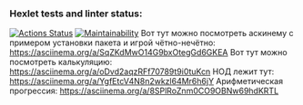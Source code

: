 ### Hexlet tests and linter status:
[![Actions Status](https://github.com/JduMoment/python-project-49/actions/workflows/hexlet-check.yml/badge.svg)](https://github.com/JduMoment/python-project-49/actions)
[![Maintainability](https://api.codeclimate.com/v1/badges/2dd93f32b0994a1d1010/maintainability)](https://codeclimate.com/github/JduMoment/python-project-49/maintainability)
Вот тут можно посмотреть аскинему с примером установки пакета и игрой чётно-нечётно: https://asciinema.org/a/SqZKdMwO14G9bxOtegGd6GKEA
Вот тут можно посмотреть калькуляцию: https://asciinema.org/a/oDvd2aqzRFf70789t9i0tuKcn
НОД лежит тут: https://asciinema.org/a/YgfEtcV4N8n2wkzl64Mr6h6jY
Арифметическая прогрессия: https://asciinema.org/a/8SPlRoZnm0CO9OBNw69hdKRTL

